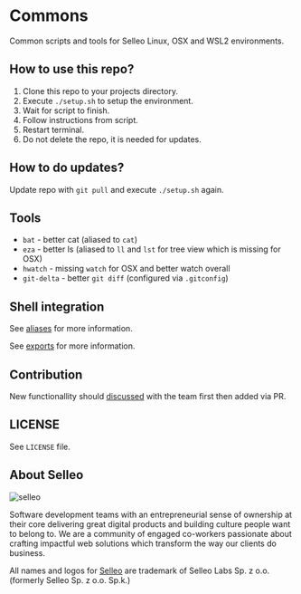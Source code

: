 # Commons

Common scripts and tools for Selleo Linux, OSX and WSL2 environments.

## How to use this repo?

1. Clone this repo to your projects directory.
2. Execute `./setup.sh` to setup the environment.
3. Wait for script to finish.
4. Follow instructions from script.
5. Restart terminal.
6. Do not delete the repo, it is needed for updates.

## How to do updates?

Update repo with `git pull` and execute `./setup.sh` again.

## Tools

- `bat` - better cat (aliased to `cat`)
- `eza` - better ls (aliased to `ll` and `lst` for tree view which is missing for OSX)
- `hwatch` - missing `watch` for OSX and better watch overall 
- `git-delta` - better `git diff` (configured via `.gitconfig`)

## Shell integration

See [aliases](aliases.sh) for more information.

See [exports](exports.sh) for more information.

## Contribution

New functionallity should [discussed](https://github.com/Selleo/commons/discussions) with the team first then added via PR.

## LICENSE

See `LICENSE` file.

## About Selleo

![selleo](https://raw.githubusercontent.com/Selleo/selleo-resources/master/public/github_footer.png)

Software development teams with an entrepreneurial sense of ownership at their core delivering great digital products and building culture people want to belong to. We are a community of engaged co-workers passionate about crafting impactful web solutions which transform the way our clients do business.

All names and logos for [Selleo](https://selleo.com/about) are trademark of Selleo Labs Sp. z o.o. (formerly Selleo Sp. z o.o. Sp.k.)
